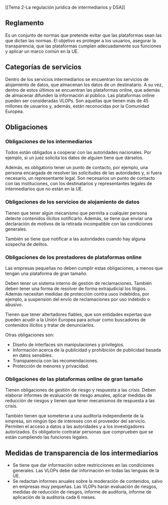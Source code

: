 [[Tema 2-La regulación jurídica de intermediarios y DSA]]

## Reglamento
Es un conjunto de normas que pretende evitar que las plataformas sean las que dictan las normas. El objetivo es proteger a los usuarios, asegurar la transparencia, que las plataformas cumplan adecuadamente sus funciones y aplicar un marco común en la UE.

## Categorías de servicios
Dentro de los servicios intermediarios se encuentran los servicios de alojamiento de datos, que almacenan los datos de un destinatario. A su vez, dentro de estos últimos se encuentran las plataformas online, que además de almacenar difunden la información al público. Las plataformas online pueden ser consideradas VLOPs. Son aquellas que tienen más de 45 millones de usuarios y, además, están reconocidas por la Comunidad Europea.

## Obligaciones
### Obligaciones de los intermediarios
Todos están obligados a cooperar con las autoridades nacionales. Por ejemplo, si un juez solicita los datos de alguien tiene que dárselos. 

Además, es obligatorio tener un punto de contacto, por ejemplo, una persona encargada de resolver las solicitudes de las autoridades y, si fuera necesario, un representante legal. Son necesarios un punto de contacto con las instituciones, con los destinatarios y representantes legales de intermediarios que no están en la UE.

### Obligaciones de los servicios de alojamiento de datos
Tienen que tener algún mecanismo que permita a cualquier persona detecte contenidos ilícitos notificarlo. Además, se tiene que enviar una declaración de motivos de la retirada incompatible con las condiciones generales.

También se tiene que notificar a las autoridades cuando hay alguna sospecha de delitos. 

### Obligaciones de los prestadores de plataformas online
Las empresas pequeñas no deben cumplir estas obligaciones, a menos que tengan una plataforma de gran tamaño.

Deben tener un sistema interno de gestión de reclamaciones. También deben tener una forma de resolver de forma extrajudicial los litigios. Además necesitan medidas de protección contra usos indebidos, por ejemplo, a suspensión del envío de reclamaciones por uso indebido o abusivo.

Tienen que tener altertadores fiables, que son entidades expertas que pueden acudir a la Unión Europea para actuar como buscadores de contenidos ilícitos y tratar de denunciarlos. 

Otras obligaciones son:
+ Diseño de interfaces sin manipulaciones y privilegios.
+ Información acerca de la publicidad y prohibición de publicidad basada en datos sensibles.
+ Transparencia con las recomendaciones.
+ Protección de menores y privacidad.

### Obligaciones de las plataformas online de gran tamaño
Tienen obligaciones de gestión de riesgo y respuesta a las crisis. Deben elaborar informes de evaluación de riesgo anuales, aplicar medidas de reducción de riesgos y tienen que tener mecanismos de respuesta a las crisis.

También tienen que someterse a una auditoría independiente de la empresa, sin ningún tipo de intereses con el proveedor del servicio. Permiten el acceso a datos a las autoridades y a los investigadores autorizados. Es obligatorio contratar personas que comprueben que se están cumpliendo las funciones legales.

## Medidas de transparencia de los intermediarios
+ Se tiene que dar información sobre restricciones en las condiciones generales. Las VLOPs debe dar información en todas las lenguas de la UE.
+ Se redactan informes anuales sobre la moderación de contenidos, salvo en empresas muy pequeñas. Las VLOPs harán evaluación de riesgos, medidas de reducción de riesgos, informe de auditoría, informe de aplicación de la auditoría cada 6 meses.